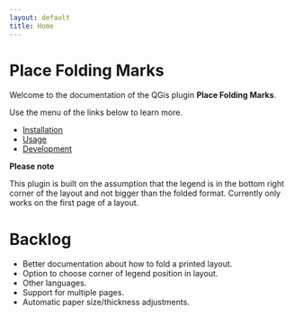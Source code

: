 ```yaml
---
layout: default
title: Home
---
```


# Place Folding Marks

Welcome to the documentation of the QGis plugin **Place Folding Marks**.

Use the menu of the links below to learn more.

- [Installation](./installation.md)
- [Usage](./Usage.md)
- [Development](./development.md)


**Please note**

This plugin is built on the assumption that the legend is in the bottom right corner of the layout and not bigger than the folded format. Currently only works on the first page of a layout. 

# Backlog
- Better documentation about how to fold a printed layout.
- Option to choose corner of legend position in layout.
- Other languages.
- Support for multiple pages.
- Automatic paper size/thickness adjustments.
